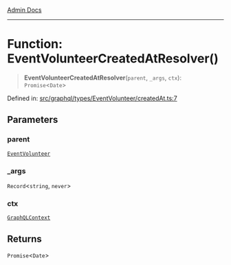 [Admin Docs](/)

***

# Function: EventVolunteerCreatedAtResolver()

> **EventVolunteerCreatedAtResolver**(`parent`, `_args`, `ctx`): `Promise`\<`Date`\>

Defined in: [src/graphql/types/EventVolunteer/createdAt.ts:7](https://github.com/Sourya07/talawa-api/blob/aac5f782223414da32542752c1be099f0b872196/src/graphql/types/EventVolunteer/createdAt.ts#L7)

## Parameters

### parent

[`EventVolunteer`](../../EventVolunteer/type-aliases/EventVolunteer.md)

### \_args

`Record`\<`string`, `never`\>

### ctx

[`GraphQLContext`](../../../../context/type-aliases/GraphQLContext.md)

## Returns

`Promise`\<`Date`\>

